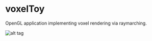 voxelToy
========

OpenGL application implementing voxel rendering via raymarching.

![alt tag](https://github.com/joesfer/voxelToy/blob/master/resources/screenshot03.png)
